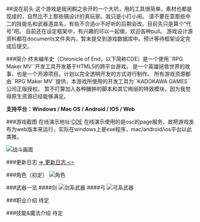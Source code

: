 ##说在前头
这个游戏是我闲暇之余开的一个大坑，用的工具很简单，素材也都是现成的，自然比不上那些搞设计的真玩家。我只是小打小闹。
请不要在意那些中二的技能名和武器道具名，有些不合适or不好听的后期会改。目前先只是算个“代号”吧。
目前还在设定框架中，有兴趣的可以一起做，欢迎各种pull。
游戏设计源资料都在documents文件夹内，暂未提交到游戏数据库中。预计等待框架设定完成后提交。

<link rel="stylesheet" type="text/css" href="http://apps.bdimg.com/libs/fontawesome/4.4.0/css/font-awesome.min.css">
###简介
终末编年史（Chronicle of End，以下简称COE）是一个使用``RPG Maker MV``开发工具开发基于HTML5的跨平台游戏。
是一个英雄拯救世界的故事，也是一个开源项目。计划以完全透明开发的方式进行制作。
所有游戏资源都由``RPG Maker MV``提供，本游戏所使用的开发工具为``KADOKAWA GAMES``公司正版授权。
暂不打算加入各种臃肿的脚本和其它绚丽的特效模块，因为我觉得原生资源已经能够满足。

 **支持平台：Windows / Mac OS / Android / IOS / Web** 

###游戏截图
在线演示地址:[COE](http://famio.oschina.io/chronicle_of_end)
在线演示使用的是osc的page服务，故把游戏发布为web版本來运行，实际在windows上是exe程序，mac/android/ios平台以此类推。

![战斗画面](http://git.oschina.net/uploads/images/2017/0321/092450_07605316_463895.jpeg "战斗画面")

###更新日志
[=> 更新日志 <=](https://git.oschina.net/famio/Chronicle_of_End/blob/master/Changelogs.md)

###角色（初定）
![角色](http://git.oschina.net/uploads/images/2017/0320/223749_c8261147_463895.png "角色")

###武器一览
####剑
![剑系武器](http://git.oschina.net/uploads/images/2017/0320/215814_c5cc4658_463895.png "剑系武器")
####弓
![弓系武器](http://git.oschina.net/uploads/images/2017/0320/231103_a3b6f32f_463895.png "弓系武器")

###职业介绍
待定

###技能&魔法介绍
待定